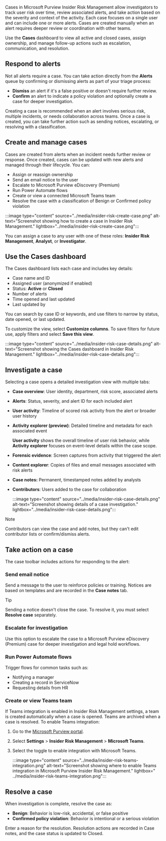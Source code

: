Cases in Microsoft Purview Insider Risk Management allow investigators to track user risk over time, review associated alerts, and take action based on the severity and context of the activity. Each case focuses on a single user and can include one or more alerts. Cases are created manually when an alert requires deeper review or coordination with other teams.

Use the **Cases** dashboard to view all active and closed cases, assign ownership, and manage follow-up actions such as escalation, communication, and resolution.

## Respond to alerts

Not all alerts require a case. You can take action directly from the **Alerts** queue by confirming or dismissing alerts as part of your triage process:

- **Dismiss** an alert if it's a false positive or doesn't require further review.
- **Confirm** an alert to indicate a policy violation and optionally create a case for deeper investigation.

Creating a case is recommended when an alert involves serious risk, multiple incidents, or needs collaboration across teams. Once a case is created, you can take further action such as sending notices, escalating, or resolving with a classification.

## Create and manage cases

Cases are created from alerts when an incident needs further review or response. Once created, cases can be updated with new alerts and managed through their lifecycle. You can:

- Assign or reassign ownership
- Send an email notice to the user
- Escalate to Microsoft Purview eDiscovery (Premium)
- Run Power Automate flows
- Create or view a connected Microsoft Teams team
- Resolve the case with a classification of Benign or Confirmed policy violation

:::image type="content" source="../media/insider-risk-create-case.png" alt-text="Screenshot showing how to create a case in Insider Risk Management." lightbox="../media/insider-risk-create-case.png":::

You can assign a case to any user with one of these roles: **Insider Risk Management**, **Analyst**, or **Investigator**.

## Use the Cases dashboard

The Cases dashboard lists each case and includes key details:

- Case name and ID
- Assigned user (anonymized if enabled)
- Status: **Active** or **Closed**
- Number of alerts
- Time opened and last updated
- Last updated by

You can search by case ID or keywords, and use filters to narrow by status, date opened, or last updated.

To customize the view, select **Customize columns**. To save filters for future use, apply filters and select **Save this view**.

:::image type="content" source="../media/insider-risk-case-details.png" alt-text="Screenshot showing the Cases dashboard in Insider Risk Management." lightbox="../media/insider-risk-case-details.png":::

## Investigate a case

Selecting a case opens a detailed investigation view with multiple tabs:

- **Case overview**: User identity, department, risk score, associated alerts
- **Alerts**: Status, severity, and alert ID for each included alert
- **User activity**: Timeline of scored risk activity from the alert or broader user history
- **Activity explorer (preview)**: Detailed timeline and metadata for each associated event

   **User activity** shows the overall timeline of user risk behavior, while **Activity explorer** focuses on event-level details within the case scope.

- **Forensic evidence**: Screen captures from activity that triggered the alert
- **Content explorer**: Copies of files and email messages associated with risk alerts
- **Case notes:** Permanent, timestamped notes added by analysts
- **Contributors**: Users added to the case for collaboration

   :::image type="content" source="../media/insider-risk-case-details.png" alt-text="Screenshot showing details of a case investigation." lightbox="../media/insider-risk-case-details.png":::

> [!NOTE]
> Contributors can view the case and add notes, but they can't edit contributor lists or confirm/dismiss alerts.

## Take action on a case

The case toolbar includes actions for responding to the alert:

### Send email notice

Send a message to the user to reinforce policies or training. Notices are based on templates and are recorded in the **Case notes** tab.

> [!TIP]
> Sending a notice doesn't close the case. To resolve it, you must select **Resolve case** separately.

### Escalate for investigation

Use this option to escalate the case to a Microsoft Purview eDiscovery (Premium) case for deeper investigation and legal hold workflows.

### Run Power Automate flows

Trigger flows for common tasks such as:

- Notifying a manager
- Creating a record in ServiceNow
- Requesting details from HR

### Create or view Teams team

If Teams integration is enabled in Insider Risk Management settings, a team is created automatically when a case is opened. Teams are archived when a case is resolved. To enable Teams integration:

1. Go to the [Microsoft Purview portal](https://purview.microsoft.com/?azure-portal=true).
1. Select **Settings** > **Insider Risk Management** > **Microsoft Teams**.
1. Select the toggle to enable integration with Microsoft Teams.

   :::image type="content" source="../media/insider-risk-teams-integration.png" alt-text="Screenshot showing where to enable Teams integration in Microsoft Purview Insider Risk Management." lightbox=" ../media/insider-risk-teams-integration.png":::

## Resolve a case

When investigation is complete, resolve the case as:

- **Benign**: Behavior is low-risk, accidental, or false positive
- **Confirmed policy violation**: Behavior is intentional or a serious violation

Enter a reason for the resolution. Resolution actions are recorded in Case notes, and the case status is updated to Closed.

